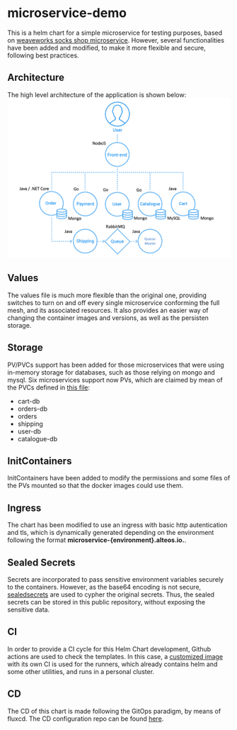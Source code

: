 # microservice-demo

This is a helm chart for a simple microservice for testing purposes, based on [weaveworks socks shop microservice](https://github.com/microservices-demo/microservices-demo). However, several functionalities have been added and modified, to make it more flexible and secure, following best practices.

## Architecture
The high level architecture of the application is shown below:
![Architecture](https://github.com/microservices-demo/microservices-demo.github.io/blob/HEAD/assets/Architecture.png)

## Values

The values file is much more flexible than the original one, providing switches to turn on and off every single microservice conforming the full mesh, and its associated resources. It also provides an easier way of changing the container images and versions, as well as the persisten storage.


## Storage
PV/PVCs support has been added for those microservices that were using in-memory storage for databases, such as those relying on mongo and mysql. Six microservices support now PVs, which are claimed by mean of the PVCs defined in [this file](https://github.com/mifonpe/microservice-demo/blob/master/templates/pvcs.yaml):
* cart-db
* orders-db
* orders
* shipping
* user-db
* catalogue-db

## InitContainers
InitContainers have been added to modify the permissions and some files of the PVs mounted so that the docker images could use them.

## Ingress
The chart has been modified to use an ingress with basic http autentication and tls, which is dynamically generated depending on the environment following the format **microservice-{environment}.alteos.io.**.

## Sealed Secrets
Secrets are incorporated to pass sensitive environment variables securely to the containers. However, as the base64 encoding is not secure, [sealedsecrets](https://github.com/bitnami-labs/sealed-secrets) are used to cypher the original secrets. Thus, the sealed secrets can be stored in this public repository, without exposing the sensitive data.

## CI
In order to provide a CI cycle for this Helm Chart development, Github actions are used to check the templates. In this case, a [customized image](https://github.com/mifonpe/github-runner) with its own CI is used for the runners, which already contains helm and some other utilities, and runs in a personal cluster. 
## CD
The CD of this chart is made following the GitOps paradigm, by means of fluxcd. The CD configuration repo can be found [here](https://github.com/mifonpe/alteos-microservice).


